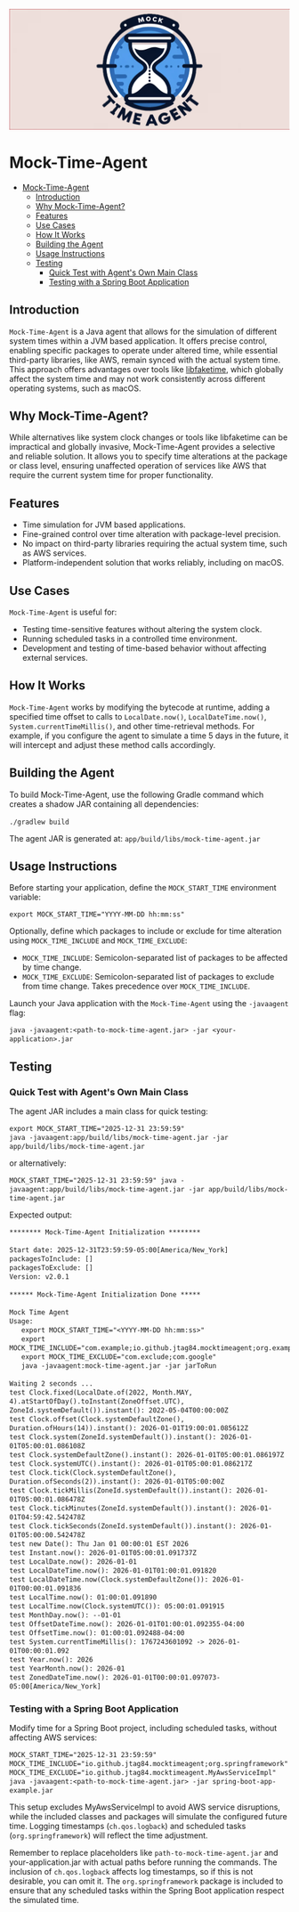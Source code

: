 
![](logo-banner.png)

# Mock-Time-Agent

<!-- TOC -->
* [Mock-Time-Agent](#mock-time-agent)
  * [Introduction](#introduction)
  * [Why Mock-Time-Agent?](#why-mock-time-agent)
  * [Features](#features)
  * [Use Cases](#use-cases)
  * [How It Works](#how-it-works)
  * [Building the Agent](#building-the-agent)
  * [Usage Instructions](#usage-instructions)
  * [Testing](#testing)
    * [Quick Test with Agent's Own Main Class](#quick-test-with-agents-own-main-class)
    * [Testing with a Spring Boot Application](#testing-with-a-spring-boot-application)
<!-- TOC -->

## Introduction

`Mock-Time-Agent` is a Java agent that allows for the simulation of different system times within a JVM based
application.
It offers precise control, enabling specific packages to operate under altered time,
while essential third-party libraries, like AWS, remain synced with the actual system time.
This approach offers advantages over tools like [libfaketime](https://github.com/wolfcw/libfaketime),
which globally affect the system time and may not work consistently across different operating systems, such as macOS.

## Why Mock-Time-Agent?

While alternatives like system clock changes or tools like libfaketime can be impractical and globally invasive,
Mock-Time-Agent provides a selective and reliable solution. It allows you to specify time alterations at the package
or class level, ensuring unaffected operation of services like AWS that require the current system time
for proper functionality.

## Features

* Time simulation for JVM based applications.
* Fine-grained control over time alteration with package-level precision.
* No impact on third-party libraries requiring the actual system time, such as AWS services.
* Platform-independent solution that works reliably, including on macOS.

## Use Cases

`Mock-Time-Agent` is useful for:

* Testing time-sensitive features without altering the system clock.
* Running scheduled tasks in a controlled time environment.
* Development and testing of time-based behavior without affecting external services.

## How It Works

`Mock-Time-Agent` works by modifying the bytecode at runtime, adding a specified time offset to calls
to `LocalDate.now()`,
`LocalDateTime.now()`, `System.currentTimeMillis()`, and other time-retrieval methods. For example,
if you configure the agent to simulate a time 5 days in the future, it will intercept and adjust these method calls
accordingly.

## Building the Agent

To build Mock-Time-Agent, use the following Gradle command which creates a shadow JAR containing all dependencies:

`./gradlew build`

The agent JAR is generated at: `app/build/libs/mock-time-agent.jar`

## Usage Instructions

Before starting your application, define the `MOCK_START_TIME` environment variable:

```shell
export MOCK_START_TIME="YYYY-MM-DD hh:mm:ss"
```

Optionally, define which packages to include or exclude for time alteration using `MOCK_TIME_INCLUDE`
and `MOCK_TIME_EXCLUDE`:

* `MOCK_TIME_INCLUDE`: Semicolon-separated list of packages to be affected by time change.
* `MOCK_TIME_EXCLUDE`: Semicolon-separated list of packages to exclude from time change. Takes precedence
  over `MOCK_TIME_INCLUDE`.

Launch your Java application with the `Mock-Time-Agent` using the `-javaagent` flag:

```shell
java -javaagent:<path-to-mock-time-agent.jar> -jar <your-application>.jar
```

## Testing

### Quick Test with Agent's Own Main Class

The agent JAR includes a main class for quick testing:

```shell
export MOCK_START_TIME="2025-12-31 23:59:59"
java -javaagent:app/build/libs/mock-time-agent.jar -jar app/build/libs/mock-time-agent.jar
```

or alternatively:

```shell
MOCK_START_TIME="2025-12-31 23:59:59" java -javaagent:app/build/libs/mock-time-agent.jar -jar app/build/libs/mock-time-agent.jar
```

Expected output:

```
******** Mock-Time-Agent Initialization ********

Start date: 2025-12-31T23:59:59-05:00[America/New_York]
packagesToInclude: []
packagesToExclude: []
Version: v2.0.1

****** Mock-Time-Agent Initialization Done *****

Mock Time Agent 
Usage: 
   export MOCK_START_TIME="<YYYY-MM-DD hh:mm:ss>"
   export MOCK_TIME_INCLUDE="com.example;io.github.jtag84.mocktimeagent;org.example"
   export MOCK_TIME_EXCLUDE="com.exclude;com.google"
   java -javaagent:mock-time-agent.jar -jar jarToRun

Waiting 2 seconds ...
test Clock.fixed(LocalDate.of(2022, Month.MAY, 4).atStartOfDay().toInstant(ZoneOffset.UTC), ZoneId.systemDefault()).instant(): 2022-05-04T00:00:00Z
test Clock.offset(Clock.systemDefaultZone(), Duration.ofHours(14)).instant(): 2026-01-01T19:00:01.085612Z
test Clock.system(ZoneId.systemDefault()).instant(): 2026-01-01T05:00:01.086108Z
test Clock.systemDefaultZone().instant(): 2026-01-01T05:00:01.086197Z
test Clock.systemUTC().instant(): 2026-01-01T05:00:01.086217Z
test Clock.tick(Clock.systemDefaultZone(), Duration.ofSeconds(2)).instant(): 2026-01-01T05:00:00Z
test Clock.tickMillis(ZoneId.systemDefault()).instant(): 2026-01-01T05:00:01.086478Z
test Clock.tickMinutes(ZoneId.systemDefault()).instant(): 2026-01-01T04:59:42.542478Z
test Clock.tickSeconds(ZoneId.systemDefault()).instant(): 2026-01-01T05:00:00.542478Z
test new Date(): Thu Jan 01 00:00:01 EST 2026
test Instant.now(): 2026-01-01T05:00:01.091737Z
test LocalDate.now(): 2026-01-01
test LocalDateTime.now(): 2026-01-01T01:00:01.091820
test LocalDateTime.now(Clock.systemDefaultZone()): 2026-01-01T00:00:01.091836
test LocalTime.now(): 01:00:01.091890
test LocalTime.now(Clock.systemUTC()): 05:00:01.091915
test MonthDay.now(): --01-01
test OffsetDateTime.now(): 2026-01-01T01:00:01.092355-04:00
test OffsetTime.now(): 01:00:01.092488-04:00
test System.currentTimeMillis(): 1767243601092 -> 2026-01-01T00:00:01.092 
test Year.now(): 2026
test YearMonth.now(): 2026-01
test ZonedDateTime.now(): 2026-01-01T00:00:01.097073-05:00[America/New_York]
```

### Testing with a Spring Boot Application

Modify time for a Spring Boot project, including scheduled tasks, without affecting AWS services:

```shell
MOCK_START_TIME="2025-12-31 23:59:59" MOCK_TIME_INCLUDE="io.github.jtag84.mocktimeagent;org.springframework" MOCK_TIME_EXCLUDE="io.github.jtag84.mocktimeagent.MyAwsServiceImpl" java -javaagent:<path-to-mock-time-agent.jar> -jar spring-boot-app-example.jar
```

This setup excludes MyAwsServiceImpl to avoid AWS service disruptions, while the included classes and packages will
simulate the configured future time. Logging timestamps (`ch.qos.logback`) and scheduled tasks (`org.springframework`)
will reflect the time adjustment.

Remember to replace placeholders like `path-to-mock-time-agent.jar` and your-application.jar with actual paths
before running the commands. The inclusion of `ch.qos.logback` affects log timestamps, so if this is not desirable,
you can omit it. The `org.springframework` package is included to ensure that any scheduled tasks within
the Spring Boot application respect the simulated time.





